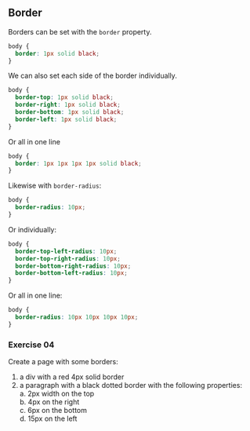 ## Border

Borders can be set with the `border` property.  

```css
body {
  border: 1px solid black;
}
```  
We can also set each side of the border individually.  

```css
body {
  border-top: 1px solid black;
  border-right: 1px solid black;
  border-bottom: 1px solid black;
  border-left: 1px solid black;
}
```  
Or all in one line
```css
body {
  border: 1px 1px 1px 1px solid black;
}
```  

Likewise with `border-radius`:
```css
body {
  border-radius: 10px;
}
```  
Or individually:
```css
body {
  border-top-left-radius: 10px;
  border-top-right-radius: 10px;
  border-bottom-right-radius: 10px;
  border-bottom-left-radius: 10px;
}
```  
Or all in one line:
```css
body {
  border-radius: 10px 10px 10px 10px;
}
```  
### Exercise 04
Create a page with some borders:
  1. a div with a red 4px solid border
  2. a paragraph with a black dotted border with the following properties:  
    a. 2px width on the top  
    b. 4px on the right  
    c. 6px on the bottom  
    d. 15px on the left  

